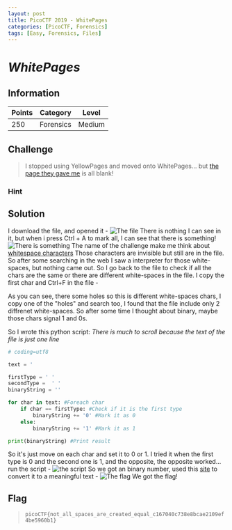 ```yaml
---
layout: post
title: PicoCTF 2019 - WhitePages
categories: [PicoCTF, Forensics]
tags: [Easy, Forensics, Files]
---
```


# *WhitePages*

## Information

| Points |Category  | Level|
|--|--|--|
| 250 | Forensics  |Medium|

## Challenge

> I stopped using YellowPages and moved onto WhitePages... but [the page they gave me](https://2019shell1.picoctf.com/static/0c6da182a2b6eb85c909014da28377d5/whitepages.txt) is all blank!
 
### Hint

> 

## Solution

I download the file, and opened it -
![The file](https://i.imgur.com/A8Yr1yT.png)
There is nothing I can see in it, but when i press Ctrl + A to mark all, I can see that there is something!
![There is something](https://i.imgur.com/0hRa270.png)
The name of the challenge make me think about [whitespace characters](https://en.wikipedia.org/wiki/Whitespace_character)
Those characters are invisible but still are in the file. So after some searching in the web I saw a interpreter for those white-spaces, but nothing came out.
So I go back to the file to check if all the chars are the same or there are different white-spaces in the file.
I copy the first char and Ctrl+F in the file - 

As you can see, there some holes so this is different white-spaces chars, I copy one of the "holes" and search too, I found that the file include only 2 diffrenet white-spaces.
So after some time I thought about binary, maybe those chars signal 1 and 0s.

So I wrote this python script:
*There is much to scroll because the text of the file is just one line*
```python
# coding=utf8

text = '                                                                                                                                                                                                                                                                                                                                                                                                                                                                                                                                                                                                                                                                                                                                                                                                                                                                                                                                                                                                                                                                                                                                                                                                                                                                                                                                                                                                                                '

firstType = ' '
secondType =  ' '
binaryString = ''

for char in text: #Foreach char
	if char == firstType: #Check if it is the first type
		binaryString += '0' #Mark it as 0
	else:
		binaryString += '1' #Mark it as 1

print(binaryString) #Print result

```

So it's just move on each char and set it to 0 or 1.
I tried it when the first type is 0 and the second one is 1, and the opposite,
the opposite worked...
run the script - 
![the script](https://i.imgur.com/zPc0Syq.png)
So we got an binary number, used this [site](https://www.rapidtables.com/convert/number/binary-to-ascii.html) to convert it to a meaningful text -
![The flag](https://i.imgur.com/yeghTuu.png)
We got the flag!

## Flag
> `picoCTF{not_all_spaces_are_created_equal_c167040c738e8bcae2109ef4be5960b1}`
